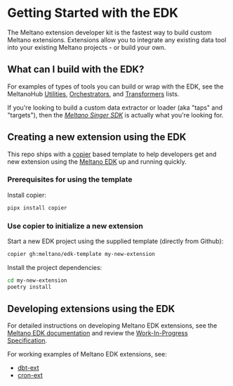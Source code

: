 # Getting Started with the EDK

The Meltano extension developer kit is the fastest way to build custom Meltano extensions. Extensions allow you to integrate any existing data tool into your existing Meltano projects - or build your own.

## What can I build with the EDK?

For examples of types of tools you can build or wrap with the EDK, see the MeltanoHub [Utilities](https://hub.meltano.com/utilities/), [Orchestrators](https://hub.meltano.com/orchestrators), and [Transformers](https://hub.meltano.com/transformers/) lists.

If you're looking to build a custom data extractor or loader (aka "taps" and "targets"), then the [*Meltano Singer SDK*](https://github.com/meltano/singer-sdk) is actually what you're looking for.

## Creating a new extension using the EDK

This repo ships with a [copier](https://copier.readthedocs.io/en/stable/) based template to help developers get and new extension using the [Meltano EDK](https://edk.meltano.com) up and running quickly.

### Prerequisites for using the template

Install copier:

```bash
pipx install copier
```

### Use copier to initialize a new extension

Start a new EDK project using the supplied template (directly from Github):

```bash
copier gh:meltano/edk-template my-new-extension
```

Install the project dependencies:

```bash
cd my-new-extension
poetry install
```

## Developing extensions using the EDK

For detailed instructions on developing Meltano EDK extensions, see the [Meltano EDK documentation](https://edk.meltano.com) and review the [Work-In-Progress Specification](https://github.com/meltano/edk/blob/main/README.md).

For working examples of Meltano EDK extensions, see:

- [dbt-ext](https://github.com/meltano/dbt-ext)
- [cron-ext](https://github.com/meltano/cron-ext)
